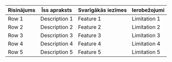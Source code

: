 | Risinājums   | Īss apraksts   | Svarīgākās iezīmes   | Ierobežojumi   |
|--------------|----------------|----------------------|----------------|
| Row 1        | Description 1   | Feature 1             | Limitation 1   |
| Row 2        | Description 2   | Feature 2             | Limitation 2   |
| Row 3        | Description 3   | Feature 3             | Limitation 3   |
| Row 4        | Description 4   | Feature 4             | Limitation 4   |
| Row 5        | Description 5   | Feature 5             | Limitation 5   |

